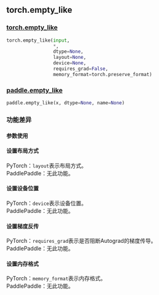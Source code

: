 ## torch.empty_like
### [torch.empty_like](https://pytorch.org/docs/stable/generated/torch.empty_like.html?highlight=empty_like#torch.empty_like)

```python
torch.empty_like(input, 
                 *, 
                 dtype=None, 
                 layout=None, 
                 device=None, 
                 requires_grad=False, 
                 memory_format=torch.preserve_format)
```

### [paddle.empty_like](https://www.paddlepaddle.org.cn/documentation/docs/zh/api/paddle/tensor/creation/empty_like_cn.html#empty-like)

```python
paddle.empty_like(x, dtype=None, name=None)
```

### 功能差异
#### 参数使用
#### 设置布局方式
PyTorch：`layout`表示布局方式。  
PaddlePaddle：无此功能。  
#### 设置设备位置
PyTorch：`device`表示设备位置。  
PaddlePaddle：无此功能。  
#### 设置梯度反传
PyTorch：`requires_grad`表示是否阻断Autograd的梯度传导。  
PaddlePaddle：无此功能。  
#### 设置内存格式
PyTorch：`memory_format`表示内存格式。  
PaddlePaddle：无此功能。  

